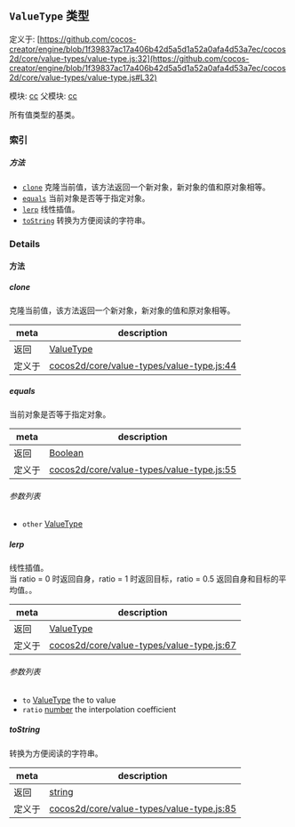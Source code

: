 ## `ValueType` 类型


定义于: [https://github.com/cocos-creator/engine/blob/1f39837ac17a406b42d5a5d1a52a0afa4d53a7ec/cocos2d/core/value-types/value-type.js:32](https://github.com/cocos-creator/engine/blob/1f39837ac17a406b42d5a5d1a52a0afa4d53a7ec/cocos2d/core/value-types/value-type.js#L32)

模块: [cc](../modules/cc.md)
父模块: [cc](../modules/cc.md)


所有值类型的基类。


### 索引



##### 方法

  - [`clone`](#clone) 克隆当前值，该方法返回一个新对象，新对象的值和原对象相等。
  - [`equals`](#equals) 当前对象是否等于指定对象。
  - [`lerp`](#lerp) 线性插值。
  - [`toString`](#tostring) 转换为方便阅读的字符串。



### Details




<!-- Method Block -->
#### 方法


##### clone

克隆当前值，该方法返回一个新对象，新对象的值和原对象相等。

| meta | description |
|------|-------------|
| 返回 | <a href="../classes/ValueType.html" class="crosslink">ValueType</a> 
| 定义于 | [cocos2d/core/value-types/value-type.js:44](https://github.com/cocos-creator/engine/blob/1f39837ac17a406b42d5a5d1a52a0afa4d53a7ec/cocos2d/core/value-types/value-type.js#L44) |



##### equals

当前对象是否等于指定对象。

| meta | description |
|------|-------------|
| 返回 | <a href="https://developer.mozilla.org/en/JavaScript/Reference/Global_Objects/Boolean" class="crosslink external" target="_blank">Boolean</a> 
| 定义于 | [cocos2d/core/value-types/value-type.js:55](https://github.com/cocos-creator/engine/blob/1f39837ac17a406b42d5a5d1a52a0afa4d53a7ec/cocos2d/core/value-types/value-type.js#L55) |

###### 参数列表
- `other` <a href="../classes/ValueType.html" class="crosslink">ValueType</a>  


##### lerp

线性插值。<br/>
当 ratio = 0 时返回自身，ratio = 1 时返回目标，ratio = 0.5 返回自身和目标的平均值。。

| meta | description |
|------|-------------|
| 返回 | <a href="../classes/ValueType.html" class="crosslink">ValueType</a> 
| 定义于 | [cocos2d/core/value-types/value-type.js:67](https://github.com/cocos-creator/engine/blob/1f39837ac17a406b42d5a5d1a52a0afa4d53a7ec/cocos2d/core/value-types/value-type.js#L67) |

###### 参数列表
- `to` <a href="../classes/ValueType.html" class="crosslink">ValueType</a> the to value
- `ratio` <a href="https://developer.mozilla.org/en/JavaScript/Reference/Global_Objects/Number" class="crosslink external" target="_blank">number</a> the interpolation coefficient


##### toString

转换为方便阅读的字符串。

| meta | description |
|------|-------------|
| 返回 | <a href="https://developer.mozilla.org/en/JavaScript/Reference/Global_Objects/String" class="crosslink external" target="_blank">string</a> 
| 定义于 | [cocos2d/core/value-types/value-type.js:85](https://github.com/cocos-creator/engine/blob/1f39837ac17a406b42d5a5d1a52a0afa4d53a7ec/cocos2d/core/value-types/value-type.js#L85) |




